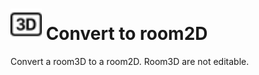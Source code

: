 # <img src="../../.gitbook/assets/convert-to-room2d.svg" width="50" height="50"> Convert to room2D

Convert a room3D to a room2D. Room3D are not editable.